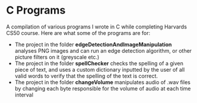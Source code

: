 # C Programs

A compilation of various programs I wrote in C while completing Harvards CS50 course.
Here are what some of the programs are for:
<ul>
 <li> The project in the folder <b>edgeDetectionAndImageManipulation</b> analyses PNG images and can run an edge detection algorithm, or other picture filters on it (greyscale etc.)</li>
<li> The project in the folder <b>spellChecker</b> checks the spelling of a given piece of text, and uses a custom dictionary inputted by the user of all valid words to verify that the spelling of the text is correct.</li>
 <li> The project in the folder <b>changeVolume</b> manipulates audio of .wav files by changing each byte responsible for the volume of audio at each time interval</li>
</ul>
